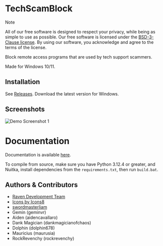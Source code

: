 
# TechScamBlock

> [!NOTE]
> All of our free software is designed to respect your privacy, while being as simple to use as possible. Our free software is licensed under the [BSD-3-Clause license](https://ravendevteam.org/files/BSD-3-Clause.txt). By using our software, you acknowledge and agree to the terms of the license.

Block remote access programs that are used by tech support scammers.

Made for Windows 10/11.

## Installation
See [Releases](https://github.com/ravendevteam/techscamblock/releases). Download the latest version for Windows.

## Screenshots

![Demo Screenshot 1](https://raw.githubusercontent.com/ravendevteam/techscamblock/refs/heads/main/demo_screenshot_1.webp)

# Documentation
Documentation is available [here](https://docs.ravendevteam.org/techscamblock).

To compile from source, make sure you have Python 3.12.4 or greater, and Nuitka, install dependencies from the `requirements.txt`, then run `build.bat`.

## Authors & Contributors

- [Raven Development Team](https://ravendevteam.org/)
- [Icons by Icons8](https://icons8.com/)
- [swordmasterliam](https://github.com/swordmasterliam)
- Gemin (geminvr)
- Aiden (aidencavallaro)
- Dank Magician (dankmagicianofchaos)
- Dolphin (dolphin678)
- Mauricius (maurusia)
- RockRevenchy (rockrevenchy)
